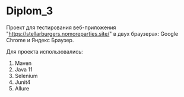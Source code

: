# Diplom_3

Проект для тестирования веб-приложения "https://stellarburgers.nomoreparties.site/"
в двух браузерах: Google Chrome и Яндекс Браузер.

Для проекта использовались:
1) Maven
2) Java 11
3) Selenium
4) Junit4
5) Allure

